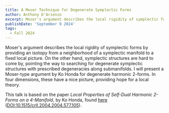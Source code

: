 ```yaml
---
title: A Moser Technique for Degenerate Symplectic Forms
author: Anthony D'Arienzo
excerpt: Moser's argument describes the local rigidity of symplectic forms by providing an isotopy from a neighborhood of a symplectic manifold to a fixed local picture. On the other hand, symplectic structures are hard to come by, pointing the way to searching for degenerate symplectic structures with prescribed degeneracies along submanifolds. I will present a Moser-type argument by Ko Honda for degenerate harmonic 2-forms. In four dimensions, these have a nice picture, providing hope for a local theory.
publishDate: 'September 9 2024'
tags:
  - Fall 2024
---
```


Moser's argument describes the local rigidity of symplectic forms by
providing an isotopy from a neighborhood of a symplectic manifold to a
fixed local picture. On the other hand, symplectic structures are hard
to come by, pointing the way to searching for degenerate symplectic
structures with prescribed degeneracies along submanifolds. I will
present a Moser-type argument by Ko Honda for degenerate harmonic
2-forms. In four dimensions, these have a nice picture, providing hope
for a local theory.

This talk is based on the paper *Local Properties of Self-Dual Harmonic 2-Forms on a 4-Manifold*, by Ko Honda, found [here](https://www.math.ucla.edu/~honda/moser.pdf) ([DOI:10.1515/crll.2004.2004.577.105](https://doi.org/10.1515/crll.2004.2004.577.105)).
